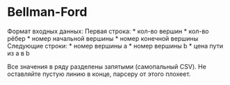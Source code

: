 # Bellman-Ford

Формат входных данных:
        Первая строка: 
                        * кол-во вершин
                        * кол-во рёбер
                        * номер начальной вершины
                        * номер конечной вершины
        Следующие строки:
                        * номер вершины a
                        * номер вершины b
                        * цена пути из a в b

Все значения в ряду разделены запятыми (самопальный CSV).
Не оставляйте пустую линию в конце, парсеру от этого плохеет.

